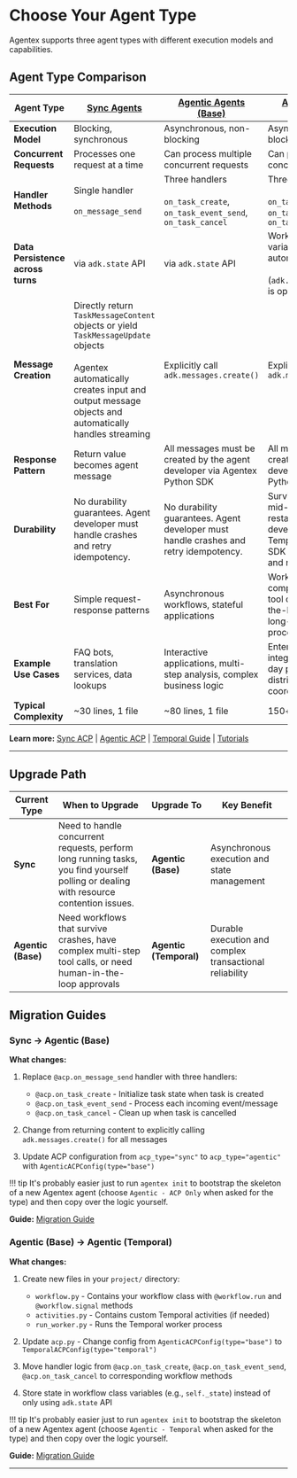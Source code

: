 # Choose Your Agent Type

Agentex supports three agent types with different execution models and capabilities.

## Agent Type Comparison

| Agent Type | [Sync Agents](../acp/sync.md) | [Agentic Agents (Base)](../acp/agentic/base.md) | [Agentic Agents (Temporal)](../acp/agentic/temporal.md) |
|---------|-------------|----------------|-----------------|
| **Execution Model** | Blocking, synchronous | Asynchronous, non-blocking | Asynchronous, non-blocking |
| **Concurrent Requests** | Processes one request at a time | Can process multiple concurrent requests | Can process multiple concurrent requests |
| **Handler Methods** | Single handler<br><br>`on_message_send` | Three handlers<br><br>`on_task_create`, `on_task_event_send`, `on_task_cancel` | Three handlers<br><br>`on_task_create`, `on_task_event_send`, `on_task_cancel` |
| **Data Persistence across turns** | via `adk.state` API | via `adk.state` API | Workflow class variables persist automatically<br><br>(`adk.state` API usage is optional) |
| **Message Creation** | Directly return `TaskMessageContent` objects or yield `TaskMessageUpdate` objects<br><br>Agentex automatically creates input and output message objects and automatically handles streaming | Explicitly call `adk.messages.create()` | Explicitly call `adk.messages.create()` |
| **Response Pattern** | Return value becomes agent message | All messages must be created by the agent developer via Agentex Python SDK | All messages must be created by the agent developer via Agentex Python SDK |
| **Durability** | No durability guarantees. Agent developer must handle crashes and retry idempotency. | No durability guarantees. Agent developer must handle crashes and retry idempotency. | Survives crashes and mid-execution restarts. Agent developer can use Temporal's Python SDK to handle crashes and retries natively. |
| **Best For** | Simple request-response patterns | Asynchronous workflows, stateful applications | Workflows with complex multi-step tool calls, human-in-the-loop approvals, long-running processes |
| **Example Use Cases** | FAQ bots, translation services, data lookups | Interactive applications, multi-step analysis, complex business logic | Enterprise integrations, multi-day processes, distributed coordination |
| **Typical Complexity** | ~30 lines, 1 file | ~80 lines, 1 file | 150+ lines, 4 files |

**Learn more:** [Sync ACP](../acp/sync.md) \| [Agentic ACP](../acp/agentic/overview.md) \| [Temporal Guide](../development_guides/temporal_guide.md) \| [Tutorials](../development_guides/tutorials.md)

---

## Upgrade Path

| Current Type | When to Upgrade | Upgrade To | Key Benefit |
|--------------|----------------|------------|-------------|
| **Sync** | Need to handle concurrent requests, perform long running tasks, you find yourself polling or dealing with resource contention issues. | **Agentic (Base)** | Asynchronous execution and state management |
| **Agentic (Base)** | Need workflows that survive crashes, have complex multi-step tool calls, or need human-in-the-loop approvals | **Agentic (Temporal)** | Durable execution and complex transactional reliability |

## Migration Guides

### Sync → Agentic (Base)

**What changes:**

1. Replace `@acp.on_message_send` handler with three handlers:

    - `@acp.on_task_create` - Initialize task state when task is created
    - `@acp.on_task_event_send` - Process each incoming event/message
    - `@acp.on_task_cancel` - Clean up when task is cancelled

2. Change from returning content to explicitly calling `adk.messages.create()` for all messages

3. Update ACP configuration from `acp_type="sync"` to `acp_type="agentic"` with `AgenticACPConfig(type="base")`

!!! tip
    It's probably easier just to run `agentex init` to bootstrap the skeleton of a new Agentex agent (choose `Agentic - ACP Only` when asked for the type) and then copy over the logic yourself.

**Guide:** [Migration Guide](../concepts/migration_guide.md#sync-to-agentic)

### Agentic (Base) → Agentic (Temporal)

**What changes:**

1. Create new files in your `project/` directory:

    - `workflow.py` - Contains your workflow class with `@workflow.run` and `@workflow.signal` methods
    - `activities.py` - Contains custom Temporal activities (if needed)
    - `run_worker.py` - Runs the Temporal worker process

2. Update `acp.py` - Change config from `AgenticACPConfig(type="base")` to `TemporalACPConfig(type="temporal")`

3. Move handler logic from `@acp.on_task_create`, `@acp.on_task_event_send`, `@acp.on_task_cancel` to corresponding workflow methods

4. Store state in workflow class variables (e.g., `self._state`) instead of only using `adk.state` API

!!! tip
    It's probably easier just to run `agentex init` to bootstrap the skeleton of a new Agentex agent (choose `Agentic - Temporal` when asked for the type) and then copy over the logic yourself.

**Guide:** [Migration Guide](../concepts/migration_guide.md#agentic-to-temporal)

---
